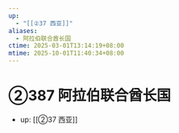 ```yaml
---
up:
  - "[[②37 西亚]]"
aliases:
  - 阿拉伯联合酋长国
ctime: 2025-03-01T13:14:19+08:00
mtime: 2025-10-01T11:40:34+08:00
---
```


# ②387 阿拉伯联合酋长国

- up: [[②37 西亚]]

